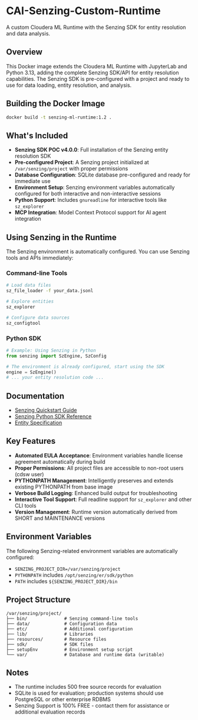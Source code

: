 # CAI-Senzing-Custom-Runtime

A custom Cloudera ML Runtime with the Senzing SDK for entity resolution and data analysis.

## Overview

This Docker image extends the Cloudera ML Runtime with JupyterLab and Python 3.13, adding the complete Senzing SDK/API for entity resolution capabilities. The Senzing SDK is pre-configured with a project and ready to use for data loading, entity resolution, and analysis.

## Building the Docker Image

```bash
docker build -t senzing-ml-runtime:1.2 .
```

## What's Included

- **Senzing SDK POC v4.0.0**: Full installation of the Senzing entity resolution SDK
- **Pre-configured Project**: A Senzing project initialized at `/var/senzing/project` with proper permissions
- **Database Configuration**: SQLite database pre-configured and ready for immediate use
- **Environment Setup**: Senzing environment variables automatically configured for both interactive and non-interactive sessions
- **Python Support**: Includes `gnureadline` for interactive tools like `sz_explorer`
- **MCP Integration**: Model Context Protocol support for AI agent integration

## Using Senzing in the Runtime

The Senzing environment is automatically configured. You can use Senzing tools and APIs immediately:

### Command-line Tools

```bash
# Load data files
sz_file_loader -f your_data.jsonl

# Explore entities
sz_explorer

# Configure data sources
sz_configtool
```

### Python SDK

```python
# Example: Using Senzing in Python
from senzing import SzEngine, SzConfig

# The environment is already configured, start using the SDK
engine = SzEngine()
# ... your entity resolution code ...
```

## Documentation

- [Senzing Quickstart Guide](https://senzing.com/docs/quickstart/quickstart_api/)
- [Senzing Python SDK Reference](https://senzing.com/docs/python/index.html)
- [Entity Specification](https://senzing.com/docs/entity-spec/)

## Key Features

- **Automated EULA Acceptance**: Environment variables handle license agreement automatically during build
- **Proper Permissions**: All project files are accessible to non-root users (cdsw user)
- **PYTHONPATH Management**: Intelligently preserves and extends existing PYTHONPATH from base image
- **Verbose Build Logging**: Enhanced build output for troubleshooting
- **Interactive Tool Support**: Full readline support for `sz_explorer` and other CLI tools
- **Version Management**: Runtime version automatically derived from SHORT and MAINTENANCE versions

## Environment Variables

The following Senzing-related environment variables are automatically configured:

- `SENZING_PROJECT_DIR=/var/senzing/project`
- `PYTHONPATH` includes `/opt/senzing/er/sdk/python`
- `PATH` includes `${SENZING_PROJECT_DIR}/bin`

## Project Structure

```
/var/senzing/project/
├── bin/              # Senzing command-line tools
├── data/             # Configuration data
├── etc/              # Additional configuration
├── lib/              # Libraries
├── resources/        # Resource files
├── sdk/              # SDK files
├── setupEnv          # Environment setup script
└── var/              # Database and runtime data (writable)
```

## Notes

- The runtime includes 500 free source records for evaluation
- SQLite is used for evaluation; production systems should use PostgreSQL or other enterprise RDBMS
- Senzing Support is 100% FREE - contact them for assistance or additional evaluation records
